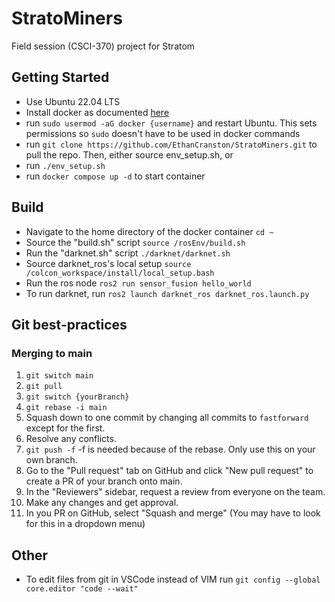 # StratoMiners
Field session (CSCI-370) project for Stratom

## Getting Started
- Use Ubuntu 22.04 LTS
- Install docker as documented [here](https://docs.docker.com/desktop/install/linux-install/)
- run `sudo usermod -aG docker {username}` and restart Ubuntu. This sets permissions so `sudo` doesn't have to be used in docker commands
- run `git clone https://github.com/EthanCranston/StratoMiners.git` to pull the repo.
Then, either source env_setup.sh, or
- run `./env_setup.sh`
- run `docker compose up -d` to start container

## Build
- Navigate to the home directory of the docker container `cd ~`
- Source the "build.sh" script `source /rosEnv/build.sh`
- Run the "darknet.sh" script `./darknet/darknet.sh`
- Source darknet_ros's local setup `source /colcon_workspace/install/local_setup.bash`
- Run the ros node `ros2 run sensor_fusion hello_world`
- To run darknet, run `ros2 launch darknet_ros darknet_ros.launch.py`

## Git best-practices
### Merging to main
1. `git switch main`
2. `git pull`
3. `git switch {yourBranch}`
4. `git rebase -i main`
5. Squash down to one commit by changing all commits to `fastforward` except for the first.
6. Resolve any conflicts.
7. `git push -f` -f is needed because of the rebase. Only use this on your own branch.
8. Go to the "Pull request" tab on GitHub and click "New pull request" to create a PR of your branch onto main.
9. In the "Reviewers" sidebar, request a review from everyone on the team.
10. Make any changes and get approval.
11. In you PR on GitHub, select "Squash and merge" (You may have to look for this in a dropdown menu)

## Other
- To edit files from git in VSCode instead of VIM run `git config --global core.editor "code --wait"`